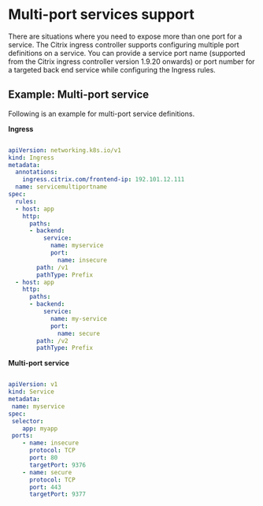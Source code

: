 # Multi-port services support

There are situations where you need to expose more than one port for a service. The Citrix ingress controller supports configuring multiple port definitions on a service.
You can provide a service port name (supported from the Citrix ingress controller version 1.9.20 onwards) or port number for a targeted back end service while configuring the Ingress rules.

## Example: Multi-port service

Following is an example for multi-port service definitions.

**Ingress**

```yml

apiVersion: networking.k8s.io/v1
kind: Ingress
metadata:
  annotations:
    ingress.citrix.com/frontend-ip: 192.101.12.111
  name: servicemultiportname
spec:
  rules:
  - host: app
    http:
      paths:
      - backend:
          service:
            name: myservice
            port:
              name: insecure
        path: /v1
        pathType: Prefix
  - host: app
    http:
      paths:
      - backend:
          service:
            name: my-service
            port:
              name: secure
        path: /v2
        pathType: Prefix
```                

**Multi-port service**

```yml

apiVersion: v1
kind: Service
metadata:
 name: myservice
spec:
 selector:
    app: myapp
 ports:
    - name: insecure
      protocol: TCP
      port: 80
      targetPort: 9376
    - name: secure
      protocol: TCP
      port: 443
      targetPort: 9377
```
